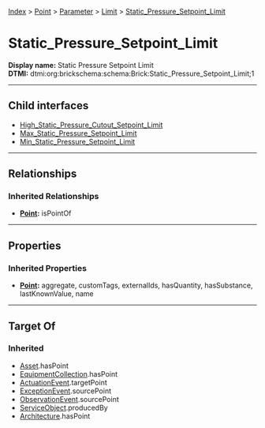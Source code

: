 [Index](../../../../Index.md) > [Point](../../../Point.md) > [Parameter](../../Parameter.md) > [Limit](../Limit.md) > [Static_Pressure_Setpoint_Limit](#)
# Static_Pressure_Setpoint_Limit

**Display name:** Static Pressure Setpoint Limit<br />
**DTMI:** dtmi:org:brickschema:schema:Brick:Static_Pressure_Setpoint_Limit;1

---

## Child interfaces
* [High_Static_Pressure_Cutout_Setpoint_Limit](High_Static_Pressure_Cutout_Setpoint_Limit.md)
* [Max_Static_Pressure_Setpoint_Limit](Max_Static_Pressure_Setpoint_Limit/Max_Static_Pressure_Setpoint_Limit.md)
* [Min_Static_Pressure_Setpoint_Limit](Min_Static_Pressure_Setpoint_Limit/Min_Static_Pressure_Setpoint_Limit.md)

---

## Relationships
### Inherited Relationships
* **[Point](../../../Point.md):** isPointOf

---

## Properties
### Inherited Properties
* **[Point](../../../Point.md):** aggregate, customTags, externalIds, hasQuantity, hasSubstance, lastKnownValue, name

---

## Target Of
### Inherited
* [Asset](../../../../Asset/Asset.md).hasPoint
* [EquipmentCollection](../../../../Collection/AssetCollection/EquipmentCollection/EquipmentCollection.md).hasPoint
* [ActuationEvent](../../../../Event/PointEvent/ActuationEvent.md).targetPoint
* [ExceptionEvent](../../../../Event/PointEvent/ExceptionEvent.md).sourcePoint
* [ObservationEvent](../../../../Event/PointEvent/ObservationEvent.md).sourcePoint
* [ServiceObject](../../../../Information/ServiceObject/ServiceObject.md).producedBy
* [Architecture](../../../../Space/Architecture/Architecture.md).hasPoint
